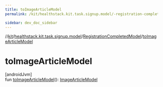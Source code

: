 ```yaml
---
title: toImageArticleModel
permalink: /kit/healthstack.kit.task.signup.model/-registration-completed-model/to-image-article-model.html

sidebar: dev_doc_sidebar
---
```

//[kit](../../../kit.html)/[healthstack.kit.task.signup.model](../index.html)/[RegistrationCompletedModel](index.html)/[toImageArticleModel](to-image-article-model.html)



# toImageArticleModel



[androidJvm]\
fun [toImageArticleModel](to-image-article-model.html)(): [ImageArticleModel](../../healthstack.kit.task.base/-image-article-model/index.html)




